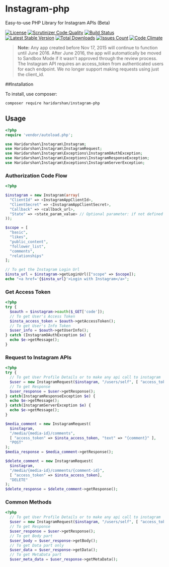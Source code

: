 # Instagram-php
Easy-to-use PHP Library for Instagram APIs (Beta)

[![License](https://img.shields.io/packagist/l/haridarshan/instagram-php.svg?style=flat)](https://packagist.org/packages/haridarshan/instagram-php) [![Scrutinizer Code Quality](https://scrutinizer-ci.com/g/haridarshan/instagram-php/badges/quality-score.png?b=master)](https://scrutinizer-ci.com/g/haridarshan/instagram-php/?branch=master) [![Build Status](https://scrutinizer-ci.com/g/haridarshan/instagram-php/badges/build.png?b=master)](https://scrutinizer-ci.com/g/haridarshan/instagram-php/build-status/master) [![Latest Stable Version](https://img.shields.io/packagist/v/haridarshan/instagram-php.svg)](https://packagist.org/packages/haridarshan/instagram-php) [![Total Downloads](http://img.shields.io/packagist/dm/haridarshan/instagram-php.svg?style=flat)](https://packagist.org/packages/haridarshan/instagram-php) [![Issues Count](https://img.shields.io/github/issues/haridarshan/instagram-php.svg)](https://github.com/haridarshan/instagram-php/issues) [![Code Climate](https://codeclimate.com/github/haridarshan/instagram-php/badges/gpa.svg)](https://codeclimate.com/github/haridarshan/instagram-php)

> **Note:** Any app created before Nov 17, 2015 will continue to function until June 2016. After June 2016, the app will automatically be moved to Sandbox Mode if it wasn't approved through the review process. The Instagram API requires an access_token from authenticated users for each endpoint. We no longer support making requests using just the client_id.

##Installation

To install, use composer:

```
composer require haridarshan/instagram-php
```

## Usage

```php
<?php
require 'vendor/autoload.php';

use Haridarshan\Instagram\Instagram;
use Haridarshan\Instagram\InstagramRequest;
use Haridarshan\Instagram\Exceptions\InstagramOAuthException;
use Haridarshan\Instagram\Exceptions\InstagramResponseException;
use Haridarshan\Instagram\Exceptions\InstagramServerException;

```

### Authorization Code Flow

```php
<?php 

$instagram = new Instagram(array(
  "ClientId" => <InstagramAppClientId>,
  "ClientSecret" => <InstagramAppClientSecret>,
  "Callback" => <callback_url>,
  "State" => <state_param_value> // Optional parameter: if not defined it will generate a random string
));

$scope = [
  "basic",
  "likes",
  "public_content",
  "follower_list", 
  "comments", 
  "relationships"
];

// To get the Instagram Login Url
$insta_url = $instagram->getLoginUrl(["scope" => $scope]);
echo "<a href='{$insta_url}'>Login with Instagram</a>";

```

### Get Access Token

```php
<?php
try {
  $oauth = $instagram->oauth($_GET['code']);
  // To get User's Access Token
  $insta_access_token = $oauth->getAccessToken();
  // To get User's Info Token
  $user_info = $oauth->getUserInfo();
} catch (InstagramOAuthException $e) {
  echo $e->getMessage();
}

```

### Request to Instagram APIs

```php
<?php
try {
  // To get User Profile Details or to make any api call to instagram
  $user = new InstagramRequest($instagram, "/users/self", [ "access_token" => $insta_access_token ]);
  // To get Response
  $user_response = $user->getResponse();
} catch(InstagramResponseException $e) {
  echo $e->getMessage();
} catch(InstagramServerException $e) {
  echo $e->getMessage();
}

$media_comment = new InstagramRequest(
  $instagram,
  "/media/{media-id}/comments", 
  [ "access_token" => $insta_access_token, "text" => "{comment}" ], 
  "POST"
);
$media_response = $media_comment->getResponse();

$delete_comment = new InstagramRequest(
  $instagram,
  "/media/{media-id}/comments/{comment-id}", 
  [ "access_token" => $insta_access_token], 
  "DELETE"
);
$delete_response = $delete_comment->getResponse();

```

### Common Methods 

```php
<?php
  // To get User Profile Details or to make any api call to instagram
  $user = new InstagramRequest($instagram, "/users/self", [ "access_token" => $insta_access_token ]);
  // To get Response
  $user_response = $user->getResponse();
  // To get Body part
  $user_body = $user_response->getBody();
  // To get Data part only
  $user_data = $user_response->getData();
  // To get MetaData part
  $user_meta_data = $user_response->getMetaData();

```
